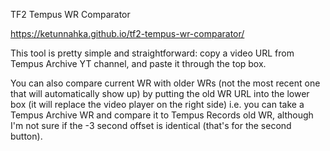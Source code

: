 TF2 Tempus WR Comparator

https://ketunnahka.github.io/tf2-tempus-wr-comparator/

This tool is pretty simple and straightforward: copy a video URL from Tempus Archive YT channel, and paste it through the top box.

You can also compare current WR with older WRs (not the most recent one that will automatically show up) by putting the old WR URL into the lower box (it will replace the video player on the right side) i.e. you can take a Tempus Archive WR and compare it to Tempus Records old WR, although I'm not sure if the -3 second offset is identical (that's for the second button).
